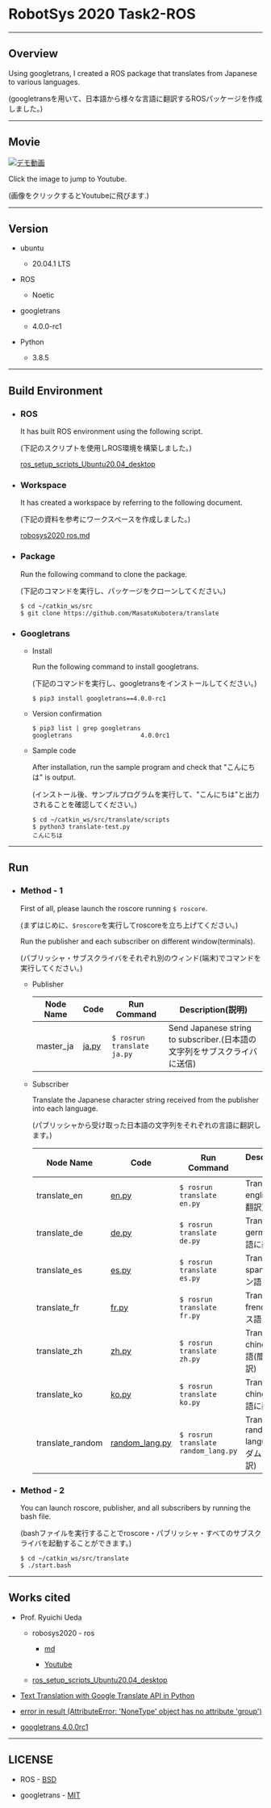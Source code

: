 # RobotSys 2020 Task2-ROS

---
## Overview

Using googletrans, I created a ROS package that translates from Japanese to various languages.

(googletransを用いて、日本語から様々な言語に翻訳するROSパッケージを作成しました。)

---
## Movie

[![デモ動画](https://img.youtube.com/vi/sby_NafBP6A/maxresdefault.jpg)](https://youtu.be/sby_NafBP6A)

Click the image to jump to Youtube.

(画像をクリックするとYoutubeに飛びます.)

---
## Version
-   ubuntu
    -   20.04.1 LTS

-   ROS
    -   Noetic

-   googletrans
    -   4.0.0-rc1

-   Python
    -   3.8.5

---
## Build Environment
-   ### ROS
    It has built ROS environment using the following script.

    (下記のスクリプトを使用しROS環境を構築しました。)

    [ros_setup_scripts_Ubuntu20.04_desktop](https://github.com/ryuichiueda/ros_setup_scripts_Ubuntu20.04_desktop)

-   ### Workspace

    It has created a workspace by referring to the following document.

    (下記の資料を参考にワークスペースを作成しました。)

    [robosys2020 ros.md](https://github.com/ryuichiueda/robosys2020/blob/master/md/ros.md)

-   ### Package

    Run the following command to clone the package.

    (下記のコマンドを実行し、パッケージをクローンしてください。)

    ```
    $ cd ~/catkin_ws/src
    $ git clone https://github.com/MasatoKubotera/translate
    ```

-   ### Googletrans
    -   Install

        Run the following command to install googletrans.

        (下記のコマンドを実行し、googletransをインストールしてください。)

        ```
        $ pip3 install googletrans==4.0.0-rc1
        ```

    -   Version confirmation

        ```
        $ pip3 list | grep googletrans
        googletrans                   4.0.0rc1
        ```

    -   Sample code

        After installation, run the sample program and check that "こんにちは" is output.

        (インストール後、サンプルプログラムを実行して、"こんにちは"と出力されることを確認してください。)

        ```
        $ cd ~/catkin_ws/src/translate/scripts
        $ python3 translate-test.py
        こんにちは
        ```
---
## Run

-   ### Method - 1

    First of all, please launch the roscore running `$ roscore`.

    (まずはじめに、`$roscore`を実行してroscoreを立ち上げてください。)

    Run the publisher and each subscriber on different window(terminals).

    (パブリッシャ・サブスクライバをそれぞれ別のウィンド(端末)でコマンドを実行してください。)

    -   Publisher

        |Node Name|Code|Run Command|Description(説明)|
        |---|---|---|---|
        |master_ja|[ja.py](https://github.com/MasatoKubotera/translate/blob/master/scripts/ja.py)|`$ rosrun translate ja.py`|Send Japanese string to subscriber.(日本語の文字列をサブスクライバに送信)|

    -   Subscriber

        Translate the Japanese character string received from the publisher into each language.

        (パブリッシャから受け取った日本語の文字列をそれぞれの言語に翻訳します。)

        |Node Name|Code|Run Command|Description(説明)|
        |---|---|---|---|
        |translate_en|[en.py](https://github.com/MasatoKubotera/translate/blob/master/scripts/en.py)|`$ rosrun translate en.py`|Translate to english(英語に翻訳)|
        |translate_de|[de.py](https://github.com/MasatoKubotera/translate/blob/master/scripts/de.py)|`$ rosrun translate de.py`|Translate to german(ドイツ語に翻訳)|
        |translate_es|[es.py](https://github.com/MasatoKubotera/translate/blob/master/scripts/es.py)|`$ rosrun translate es.py`|Translate to spanish(スペイン語に翻訳)|
        |translate_fr|[fr.py](https://github.com/MasatoKubotera/translate/blob/master/scripts/fr.py)|`$ rosrun translate fr.py`|Translate to french(フランス語に翻訳)|
        |translate_zh|[zh.py](https://github.com/MasatoKubotera/translate/blob/master/scripts/zh.py)|`$ rosrun translate zh.py`|Translate to chinese(中国語(簡体字)に翻訳)|
        |translate_ko|[ko.py](https://github.com/MasatoKubotera/translate/blob/master/scripts/ko.py)|`$ rosrun translate ko.py`|Translate to chinese(韓国語に翻訳)|
        |translate_random|[random_lang.py](https://github.com/MasatoKubotera/translate/blob/master/scripts/random_lang.py)|`$ rosrun translate random_lang.py`|Translate to random language(ランダムな言語に翻訳)|

-   ### Method - 2
    You can launch roscore, publisher, and all subscribers by running the bash file.

    (bashファイルを実行することでroscore・パブリッシャ・すべてのサブスクライバを起動することができます。)
    ```
    $ cd ~/catkin_ws/src/translate
    $ ./start.bash
    ```
---
## Works cited
-   Prof. Ryuichi Ueda
    -   robosys2020 - ros
        -   [md](https://github.com/ryuichiueda/robosys2020/blob/master/md/ros.md)

        -   [Youtube](https://youtu.be/PL85Pw_zQH0)

    -   [ros_setup_scripts_Ubuntu20.04_desktop](https://github.com/ryuichiueda/ros_setup_scripts_Ubuntu20.04_desktop)

-   [Text Translation with Google Translate API in Python](https://stackabuse.com/text-translation-with-google-translate-api-in-python/)

-    [error in result (AttributeError: 'NoneType' object has no attribute 'group')](https://github.com/ssut/py-googletrans/issues/234#issuecomment-742460612)

-   [googletrans 4.0.0rc1](https://pypi.org/project/googletrans/4.0.0rc1/)

---
## LICENSE
- ROS - [BSD](https://github.com/MasatoKubotera/translate/blob/master/LICENSE)

- googletrans - [MIT](https://pypi.org/project/googletrans/4.0.0rc1/)